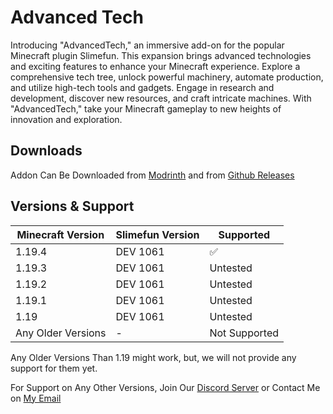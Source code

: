 # Advanced Tech
Introducing "AdvancedTech," an immersive add-on for the popular Minecraft plugin Slimefun. This expansion brings advanced technologies and exciting features to enhance your Minecraft experience. Explore a comprehensive tech tree, unlock powerful machinery, automate production, and utilize high-tech tools and gadgets. Engage in research and development, discover new resources, and craft intricate machines. With "AdvancedTech," take your Minecraft gameplay to new heights of innovation and exploration.

## Downloads
Addon Can Be Downloaded from [Modrinth](https://modrinth.com/plugin/advancedtech) and from [Github Releases](https://github.com/PranavVerma-droid/AdvancedTech/releases)

## Versions & Support

| Minecraft Version  | Slimefun Version | Supported          |
|--------------------|------------------|--------------------|
| 1.19.4             | DEV 1061         | :white_check_mark: |
| 1.19.3             | DEV 1061         | Untested           |
| 1.19.2             | DEV 1061         | Untested           |
| 1.19.1             | DEV 1061         | Untested           |
| 1.19               | DEV 1061         | Untested           |
| Any Older Versions | -                | Not Supported      |

Any Older Versions Than 1.19 might work, but, we will not provide any support for them yet.

For Support on Any Other Versions, Join Our [Discord Server](https://discord.gg/8Wj8xw2) or Contact Me on [My Email](pranav@verma.net.in)